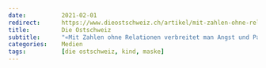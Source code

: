 ```yaml
---
date:          2021-02-01
redirect:      https://www.dieostschweiz.ch/artikel/mit-zahlen-ohne-relationen-verbreitet-man-angst-und-panik-y9kBamV
title:         Die Ostschweiz
subtitle:      "«Mit Zahlen ohne Relationen verbreitet man Angst und Panik»"
categories:    Medien
tags:          [die ostschweiz, kind, maske]
---
```


